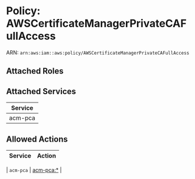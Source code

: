 # Policy: AWSCertificateManagerPrivateCAFullAccess

ARN: `arn:aws:iam::aws:policy/AWSCertificateManagerPrivateCAFullAccess`

## Attached Roles

## Attached Services

| Service |
|---------|
| acm-pca |

## Allowed Actions

| Service | Action |
|:-------:|--------|

| `acm-pca` | [acm-pca:*](../actions.md#acm-pca:all) |
